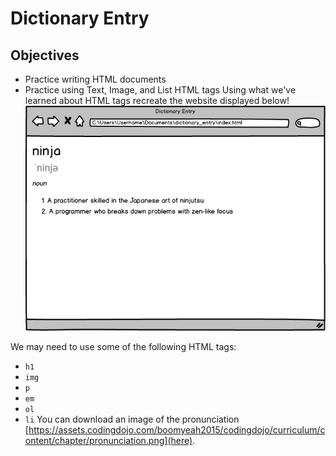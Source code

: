 # Dictionary Entry
## Objectives
- Practice writing HTML documents
- Practice using Text, Image, and List HTML tags
Using what we've learned about HTML tags recreate the website displayed below!
![Dictionary entry](image.png)


We may need to use some of the following HTML tags:

- <code>h1</code>
- <code>img</code>
- <code>p</code>
- <code>em</code>
- <code>ol</code>
- <code>li</code>
You can download an image of the pronunciation [https://assets.codingdojo.com/boomyeah2015/codingdojo/curriculum/content/chapter/pronunciation.png](here).